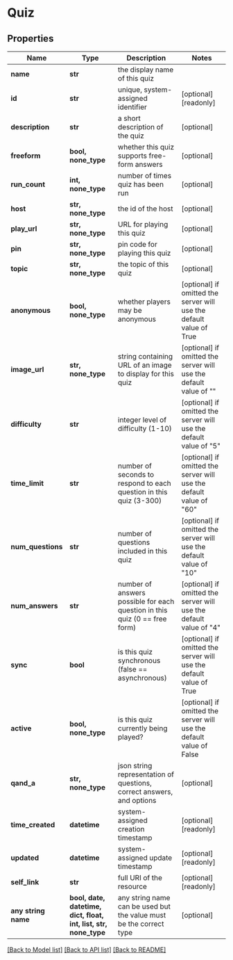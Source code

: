 # Quiz


## Properties
Name | Type | Description | Notes
------------ | ------------- | ------------- | -------------
**name** | **str** | the display name of this quiz | 
**id** | **str** | unique, system-assigned identifier | [optional] [readonly] 
**description** | **str** | a short description of the quiz | [optional] 
**freeform** | **bool, none_type** | whether this quiz supports free-form answers | [optional] 
**run_count** | **int, none_type** | number of times quiz has been run | [optional] 
**host** | **str, none_type** | the id of the host | [optional] 
**play_url** | **str, none_type** | URL for playing this quiz | [optional] 
**pin** | **str, none_type** | pin code for playing this quiz | [optional] 
**topic** | **str, none_type** | the topic of this quiz | [optional] 
**anonymous** | **bool, none_type** | whether players may be anonymous | [optional]  if omitted the server will use the default value of True
**image_url** | **str, none_type** | string containing URL of an image to display for this quiz | [optional]  if omitted the server will use the default value of ""
**difficulty** | **str** | integer level of difficulty (1-10) | [optional]  if omitted the server will use the default value of "5"
**time_limit** | **str** | number of seconds to respond to each question in this quiz (3-300) | [optional]  if omitted the server will use the default value of "60"
**num_questions** | **str** | number of questions included in this quiz | [optional]  if omitted the server will use the default value of "10"
**num_answers** | **str** | number of answers possible for each question in this quiz (0 &#x3D;&#x3D; free form) | [optional]  if omitted the server will use the default value of "4"
**sync** | **bool** | is this quiz synchronous (false &#x3D;&#x3D; asynchronous) | [optional]  if omitted the server will use the default value of True
**active** | **bool, none_type** | is this quiz currently being played? | [optional]  if omitted the server will use the default value of False
**qand_a** | **str, none_type** | json string representation of questions, correct answers, and options | [optional] 
**time_created** | **datetime** | system-assigned creation timestamp | [optional] [readonly] 
**updated** | **datetime** | system-assigned update timestamp | [optional] [readonly] 
**self_link** | **str** | full URI of the resource | [optional] [readonly] 
**any string name** | **bool, date, datetime, dict, float, int, list, str, none_type** | any string name can be used but the value must be the correct type | [optional]

[[Back to Model list]](../README.md#documentation-for-models) [[Back to API list]](../README.md#documentation-for-api-endpoints) [[Back to README]](../README.md)


